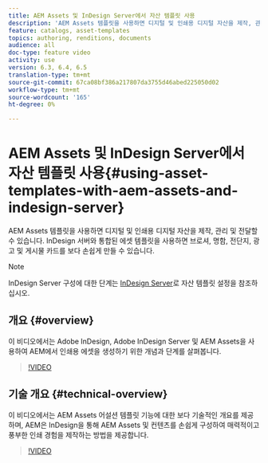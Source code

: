 ```yaml
---
title: AEM Assets 및 InDesign Server에서 자산 템플릿 사용
description: 'AEM Assets 템플릿을 사용하면 디지털 및 인쇄용 디지털 자산을 제작, 관리 및 전달할 수 있습니다. InDesign 서버와 통합된 에셋 템플릿을 사용하면 브로셔, 명함, 전단지, 광고 및 게시물 카드를 보다 손쉽게 만들 수 있습니다. '
feature: catalogs, asset-templates
topics: authoring, renditions, documents
audience: all
doc-type: feature video
activity: use
version: 6.3, 6.4, 6.5
translation-type: tm+mt
source-git-commit: 67ca08bf386a217807da3755d46abed225050d02
workflow-type: tm+mt
source-wordcount: '165'
ht-degree: 0%

---
```



# AEM Assets 및 InDesign Server에서 자산 템플릿 사용{#using-asset-templates-with-aem-assets-and-indesign-server}

AEM Assets 템플릿을 사용하면 디지털 및 인쇄용 디지털 자산을 제작, 관리 및 전달할 수 있습니다. InDesign 서버와 통합된 에셋 템플릿을 사용하면 브로셔, 명함, 전단지, 광고 및 게시물 카드를 보다 손쉽게 만들 수 있습니다.

>[!NOTE]
>
>InDesign Server 구성에 대한 단계는 [InDesign Server](asset-templates-technical-video-setup.md)로 자산 템플릿 설정을 참조하십시오.

## 개요 {#overview}

이 비디오에서는 Adobe InDesign, Adobe InDesign Server 및 AEM Assets을 사용하여 AEM에서 인쇄용 에셋을 생성하기 위한 개념과 단계를 살펴봅니다.

>[!VIDEO](https://video.tv.adobe.com/v/25170?quality=12&learn=on)

## 기술 개요 {#technical-overview}

이 비디오에서는 AEM Assets 어설션 템플릿 기능에 대한 보다 기술적인 개요를 제공하며, AEM은 InDesign을 통해 AEM Assets 및 컨텐츠를 손쉽게 구성하여 매력적이고 풍부한 인쇄 경험을 제작하는 방법을 제공합니다.

>[!VIDEO](https://video.tv.adobe.com/v/17071/?quality=9&learn=on)